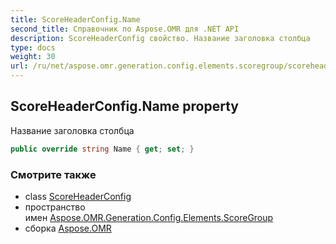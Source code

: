 ```yaml
---
title: ScoreHeaderConfig.Name
second_title: Справочник по Aspose.OMR для .NET API
description: ScoreHeaderConfig свойство. Название заголовка столбца
type: docs
weight: 30
url: /ru/net/aspose.omr.generation.config.elements.scoregroup/scoreheaderconfig/name/
---
```

## ScoreHeaderConfig.Name property

Название заголовка столбца

```csharp
public override string Name { get; set; }
```

### Смотрите также

* class [ScoreHeaderConfig](../)
* пространство имен [Aspose.OMR.Generation.Config.Elements.ScoreGroup](../../scoreheaderconfig/)
* сборка [Aspose.OMR](../../../)


